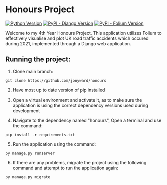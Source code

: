 # Honours Project
[![Python Version](https://img.shields.io/badge/python-3.12.1-brightgreen.svg)](https://python.org)
[![PyPI - Django Version](https://img.shields.io/pypi/djversions/djangorestframework.svg)](https://djangoproject.com)
[![PyPI - Folium Version](https://img.shields.io/pypi/v/folium.svg)](https://pypi.org/project/folium/)


Welcome to my 4th Year Honours Project. This application utilizes Folium to effectively visualise and plot UK road traffic accidents which occured during 2021, implemented through a Django web application.

## Running the project:

1. Clone main branch:

```
git clone https://github.com/jonyward/honours
```

2. Have most up to date version of pip installed

3. Open a virtual environment and activate it, as to make sure the application is using the correct dependency versions used during development

4. Navigate to the dependency named "honours", Open a terminal and use the command:

```
pip install -r requirements.txt
```

5. Run the application using the command:

```
py manage.py runserver
```

6. If there are any problems, migrate the project using the following command and attempt to run the application again:

```
py manage.py migrate
```
